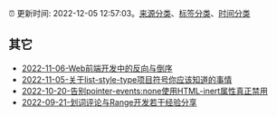 :alarm_clock: 更新时间: 2022-12-05 12:57:03。[来源分类](../README.md)、[标签分类](../TAGS.md)、[时间分类](../TIMELINE.md)

## 其它




- [2022-11-06-Web前端开发中的反向与倒序](https://www.zhangxinxu.com/wordpress/2022/11/web-direction-reverse-css-dom/) 
- [2022-11-05-关于list-style-type项目符号你应该知道的事情](https://www.zhangxinxu.com/wordpress/2022/11/about-css-list-style-type-item/) 
- [2022-10-20-告别pointer-events:none使用HTML-inert属性真正禁用](https://www.zhangxinxu.com/wordpress/2022/10/html-inert-disabled-attribute/) 
- [2022-09-21-划词评论与Range开发若干经验分享](https://www.zhangxinxu.com/wordpress/2022/09/js-selection-range/) 